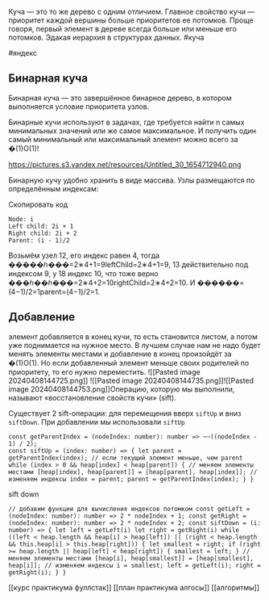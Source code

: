 Куча — это то же дерево с одним отличием. Главное свойство кучи — приоритет каждой вершины больше приоритетов ее потомков. Проще говоря, первый элемент в дереве всегда больше или меньше его потомков. Эдакая иерархия в структурах данных.
#куча 


 #яндекс 

## Бинарная куча

Бинарная куча — это завершённое бинарное дерево, в котором выполняется условие приоритета узлов.

Бинарные кучи используют в задачах, где требуется найти n самых минимальных значений или же самое максимальное. И получить один самый минимальный или максимальный элемент можно всего за �(1)O(1)!

https://pictures.s3.yandex.net/resources/Untitled_30_1654712940.png

Бинарную кучу удобно хранить в виде массива. Узлы размещаются по определённым индексам:

Скопировать код

```
Node: i
Left child: 2i + 1
Right child: 2i + 2
Parent: (i - 1)/2 
```

Возьмём узел 12, его индекс равен 4, тогда �����ℎ���=2∗4+1=9leftChild=2∗4+1=9, 13 действительно под индексом 9, у 18 индекс 10, что тоже верно ���ℎ��ℎ���=2∗4+2=10rightChild=2∗4+2=10. И ������=(4−1)/2=1parent=(4−1)/2=1.


## Добавление
элемент добавляется в конец кучи, то есть становится листом, а потом уже поднимается на нужное место. В лучшем случае нам не надо будет менять элементы местами и добавление в конец произойдёт за �(1)O(1). Но если добавленный элемент меньше своих родителей по приоритету, то его нужно переместить. 
![[Pasted image 20240408144725.png]]
![[Pasted image 20240408144735.png]]![[Pasted image 20240408144753.png]]Операцию, которую мы выполнили, называют «восстановление свойств кучи» (sift).

Существует 2 sift-операции: для перемещения вверх `siftUp` и вниз `siftDown`. При добавлении мы использовали `siftUp`

```
const getParentIndex = (nodeIndex: number): number => ~~((nodeIndex - 1) / 2);
const siftUp = (index: number) => { let parent = getParentIndex(index); // если текущий элемент меньше, чем parent 
while (index > 0 && heap[index] < heap[parent]) { // меняем элементы местами [heap[index], heap[parent]] = [heap[parent], heap[index]]; // изменяем индексы index = parent; parent = getParentIndex(index); } }
```

sift down 
```
// добавим функции для вычисления индексов потомком const getLeft = (nodeIndex: number): number => 2 * nodeIndex + 1; const getRight = (nodeIndex: number): number => 2 * nodeIndex + 2; const siftDown = (i: number) => { let left = getLeft(i) let right = getRight(i) while ((left < heap.length && heap[i] > heap[left]) || (right < heap.length && this.heap[i] > this.heap[right])) { let smallest = right; if (right >= heap.length || heap[left] < heap[right]) { smallest = left; } // меняем элементы местами [heap[i], heap[smallest]] = [heap[smallest], heap[i]]; // изменяем индексы i = smallest; left = getLeft(i); right = getRight(i); } }
```
[[курс практикума фуллстак]]
[[план практикума алгосы]]
[[алгоритмы]]